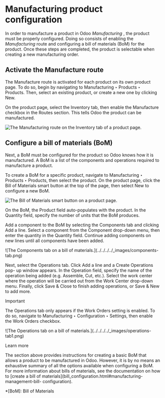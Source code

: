 # Manufacturing product configuration

In order to manufacture a product in Odoo _Manufacturing_ , the product must
be properly configured. Doing so consists of enabling the _Manufacturing_
route and configuring a bill of materials (BoM) for the product. Once these
steps are completed, the product is selectable when creating a new
manufacturing order.

## Activate the Manufacture route

The Manufacture route is activated for each product on its own product page.
To do so, begin by navigating to Manufacturing ‣ Products ‣ Products. Then,
select an existing product, or create a new one by clicking New.

On the product page, select the Inventory tab, then enable the Manufacture
checkbox in the Routes section. This tells Odoo the product can be
manufactured.

![The Manufacturing route on the Inventory tab of a product
page.](../../../../_images/manufacturing-route.png)

## Configure a bill of materials (BoM)

Next, a BoM must be configured for the product so Odoo knows how it is
manufactured. A BoM is a list of the components and operations required to
manufacture a product.

To create a BoM for a specific product, navigate to Manufacturing ‣ Products ‣
Products, then select the product. On the product page, click the Bill of
Materials smart button at the top of the page, then select New to configure a
new BoM.

![The Bill of Materials smart button on a product
page.](../../../../_images/bom-smart-button1.png)

On the BoM, the Product field auto-populates with the product. In the Quantity
field, specify the number of units that the BoM produces.

Add a component to the BoM by selecting the Components tab and clicking Add a
line. Select a component from the Component drop-down menu, then enter the
quantity in the Quantity field. Continue adding components on new lines until
all components have been added.

![The Components tab on a bill of materials.](../../../../_images/components-
tab.png)

Next, select the Operations tab. Click Add a line and a Create Operations pop-
up window appears. In the Operation field, specify the name of the operation
being added (e.g. Assemble, Cut, etc.). Select the work center where the
operation will be carried out from the Work Center drop-down menu. Finally,
click Save & Close to finish adding operations, or Save & New to add more.

Important

The Operations tab only appears if the Work Orders setting is enabled. To do
so, navigate to Manufacturing ‣ Configuration ‣ Settings, then enable the Work
Orders checkbox.

![The Operations tab on a bill of materials.](../../../../_images/operations-
tab1.png)

Learn more

The section above provides instructions for creating a basic BoM that allows a
product to be manufactured in Odoo. However, it is by no means an exhaustive
summary of all the options available when configuring a BoM. For more
information about bills of materials, see the documentation on how to [create
a bill of materials](bill_configuration.html#manufacturing-management-bill-
configuration).

  *[BoM]: Bill of Materials

